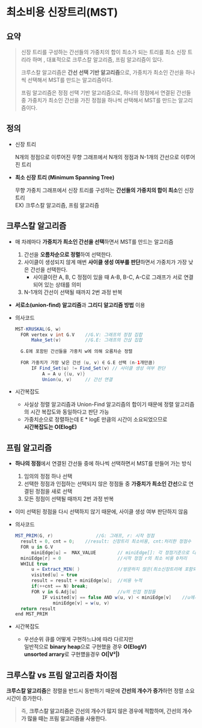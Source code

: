# 최소비용 신장트리(MST)

## 요약

>신장 트리를 구성하는 간선들의 가중치의 합이 최소가 되는 트리를 최소 신장 트리라 하며 , 대표적으로 크루스칼 알고리즘, 프림 알고리즘이 있다.
>
>크루스칼 알고리즘은 **간선 선택 기반 알고리즘**으로, 가중치가 최소인 간선을 하나씩 선택해서 MST를 만드는 알고리즘이다. 
>
>프림 알고리즘은 정점 선택 기반 알고리즘으로, 하나의 정점에서 연결된 간선들 중 가중치가 최소인 간선을 가진 정점을 하나씩 선택해서 MST를 만드는 알고리즘이다.

## 정의

- 신장 트리

  N개의 정점으로 이루어진 무향 그래프에서 N개의 정점과 N-1개의 간선으로 이루어진 트리

- **최소 신장 트리 (Minimum Spanning Tree)**

  무향 가중치 그래프에서 신장 트리를 구성하는 **간선들의 가중치의 합이 최소**인 신장 트리<br/>EX) 크루스칼 알고리즘, 프림 알고리즘

## 크루스칼 알고리즘

- 매 차례마다 **가중치가 최소인 간선을 선택**하면서 MST를 만드는 알고리즘
  1. 간선을 **오름차순으로 정렬**하여 선택한다.
  2. 사이클이 생성되지 않게 매번 **사이클 생성 여부를 판단**하면서 가중치가 가장 낮은 간선을 선택한다.
     - 사이클이란 A, B, C 정점이 있을 때 A-B, B-C, A-C로 그래프가 서로 연결되어 있는 상태를 의미
  3. N-1개의 간선이 선택될 때까지 2번 과정 반복
- **서로소(union-find) 알고리즘**과 **그리디 알고리즘 방법** 이용

- 의사코드

  ```groovy
  MST-KRUSKAL(G, w)
  	FOR vertex v int G.V	//G.V: 그래프의 정점 집합
  		Make_Set(v)			//G.E: 그래프의 간섡 집합
  		
  	G.E에 포함된 간선들을 가중치 w에 의해 오름차순 정렬
  	
  	FOR 가중치가 가장 낮은 간선 (u, v) ∈ G.E 선택 (n-1개만큼)
  		IF Find_Set(u) != Find_Set(v) // 사이클 생성 여부 판단
  			A = A ∪ {(u, v)}
  			Union(u, v) 	// 간선 연결
  ```

- 시간복잡도
  - 사실상 정렬 알고리즘과 Union-Find 알고리즘의 합이기 때문에 정렬 알고리즘의 시간 복잡도와 동일하다고 판단 가능
  - 가중치순으로 정렬하는데 E * logE 만큼의 시간이 소요되었으므로<br/> **시간복잡도는 O(ElogE)**

## 프림 알고리즘

- **하나의 정점**에서 연결된 간선들 중에 하나씩 선택하면서 MST를 만들어 가는 방식

  1. 임의의 정점 하나 선택
  2. 선택한 정점과 인접하는 선택되지 않은 정점들 중 **가중치가 최소인 간선**으로 연결된 정점을 새로 선택
  3. 모든 정점이 선택될 때까지 2번 과정 반복

- 이미 선택된 정점을 다시 선택하지 않기 때문에, 사이클 생성 여부 판단하지 않음

- 의사코드

  ```groovy
  MST_PRIM(G, r)				//G: 그래프, r: 시작 정점
  	result = 0, cnt = 0;	//result: 신장트리 최소비용, cnt:처리한 정점수
  	FOR u in G.V
  		miniEdge[u] =  MAX_VALUE		// miniEdge[]: 각 정점기준으로 다른 정점과의 간선 중 최소비용
  	miniEdge[r] = 0						//시작 정점 r의 최소 비용 0처리
  	WHILE true
  		u = Extract_MIN( )				//방문하지 않은(최소신장트리에 포함되지 않는 정점) 최소비용 정점 찾기
  		visited[u] = true
  		result = result + miniEdge[u];	//비용 누적
  		if(++cnt == N) break;
  		FOR v in G.Adj[u] 				//u의 인접 정점들
  			IF visited[v] == false AND w(u, v) < miniEdge[v]	//u에서 v로의 비용이 v의 최소비용보다 작다면 갱신
  				miniEdge[v] = w(u, v)
  	return result
  end MST_PRIM
  ```

- 시간복잡도

  - 우선순위 큐를 어떻게 구현하느냐에 따라 다르지만 <br/>일반적으로 **binary heap**으로 구현했을 경우 **O(ElogV)**<br/>**unsorted arrary**로 구현헀을경우 **O(|V²|)**

## 크루스칼 vs 프림 알고리즘 차이점

**크루스칼 알고리즘**은 정렬을 반드시 동반하기 때문에 **간선의 개수가 증가**하먼 정렬 소요 시간이 증가한다.

> 즉, **크루스칼 알고리즘은 간선의 개수가 많지 않은 경우에 적합하며, 간선의 개수가 많을 때는 프림 알고리즘을 사용한다.**

